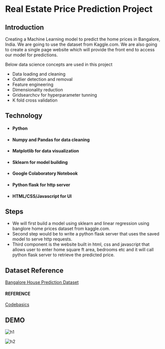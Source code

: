 
# Real Estate Price Prediction Project




## Introduction

Creating a Machine Learning model to predict the home prices in Bangalore, India. We are going to use the dataset from Kaggle.com. We are also going to create a single page website which will provide the front end to access our model for predictions.

Below data science concepts are used in this project

* Data loading and cleaning
* Outlier detection and removal
* Feature engineering
* Dimensionality reduction
* Gridsearchcv for hyperparameter tunning
* K fold cross validation

## Technology
* #### Python
* ####  Numpy and Pandas for data cleaning
* ####  Matplotlib for data visualization
* ####  Sklearn for model building
* ####  Google Colaboratory Notebook
*  #### Python flask for http server
* ####  HTML/CSS/Javascript for UI

## Steps
* We will first build a model using sklearn and linear regression using banglore home prices dataset from kaggle.com.
* Second step would be to write a python flask server that uses the saved model to serve http requests.
* Third component is the website built in html, css and javascript that allows user to enter home square ft area, bedrooms etc and it will call python flask server to retrieve the predicted price.





## Dataset Reference


  [Bangalore House Prediction Dataset](https://www.kaggle.com/datasets/amitabhajoy/bengaluru-house-price-data)

  #### REFERENCE 
    

  [Codebasics](
      https://www.youtube.com/watch?v=rdfbcdP75KI&list=PLeo1K3hjS3uu7clOTtwsp94PcHbzqpAdg
  )

## DEMO

![h1](https://github.com/user-attachments/assets/3f42a189-cc1f-4df3-97d9-4eb5508d1412)

![h2](https://github.com/user-attachments/assets/c8f256a9-cac4-485d-9bdf-792b18193aa9)


